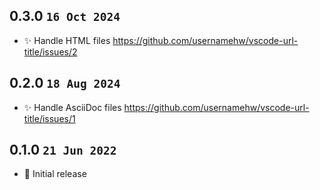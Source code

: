 ## 0.3.0 `16 Oct 2024`

- ✨ Handle HTML files https://github.com/usernamehw/vscode-url-title/issues/2

## 0.2.0 `18 Aug 2024`

- ✨ Handle AsciiDoc files https://github.com/usernamehw/vscode-url-title/issues/1

## 0.1.0 `21 Jun 2022`

- 🔨 Initial release
